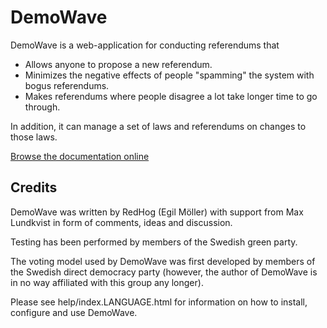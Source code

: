 # DemoWave

DemoWave is a web-application for conducting referendums that

 * Allows anyone to propose a new referendum.
 * Minimizes the negative effects of people "spamming" the system with bogus referendums.
 * Makes referendums where people disagree a lot take longer time to go through.

In addition, it can manage a set of laws and referendums on changes to those laws.

[Browse the documentation online](http://home.gna.org/demowave/help/index.en.html)

## Credits

DemoWave was written by RedHog (Egil Möller) with support from
Max Lundkvist in form of comments, ideas and discussion.

Testing has been performed by members of the Swedish green
party.

The voting model used by DemoWave was first developed by
members of the Swedish direct democracy party (however, the author
of DemoWave is in no way affiliated with this group any longer).

Please see help/index.LANGUAGE.html for information on how to install,
configure and use DemoWave.
